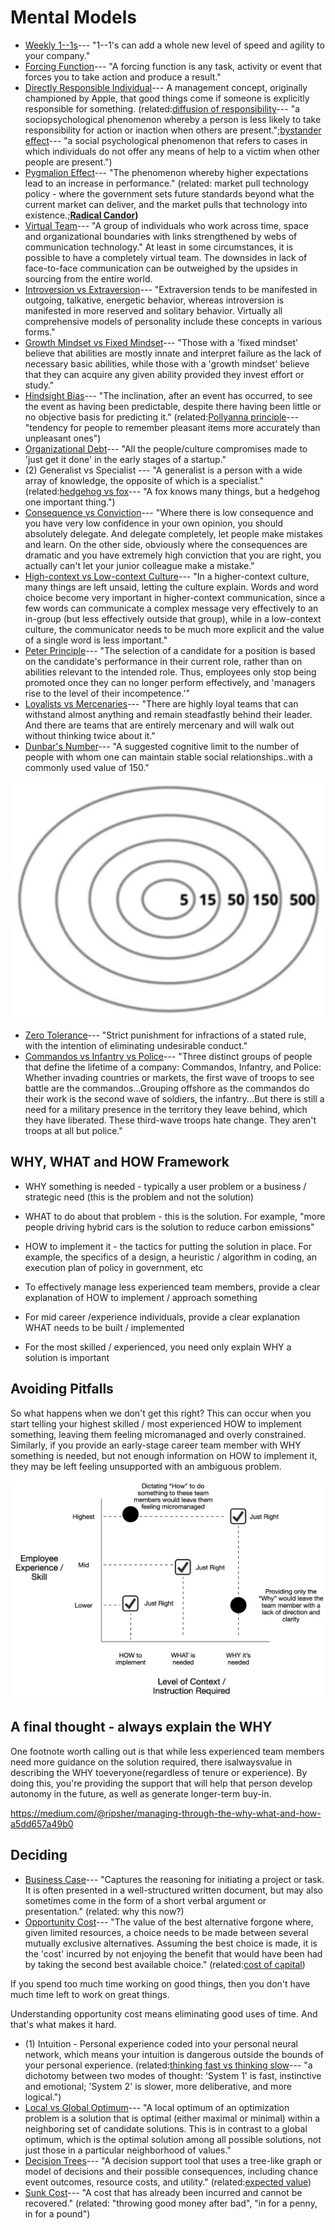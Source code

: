 # Mental Models

- [Weekly 1--1s](https://www.quora.com/What-are-some-good-tips-for-1-1s-with-your-employees)--- "1--1's can add a whole new level of speed and agility to your company."
- [Forcing Function](https://en.wikipedia.org/wiki/Forcing_function)--- "A forcing function is any task, activity or event that forces you to take action and produce a result."
- [Directly Responsible Individual](https://www.quora.com/How-well-does-Apples-Directly-Responsible-Individual-DRI-model-work-in-practice)--- A management concept, originally championed by Apple, that good things come if someone is explicitly responsible for something. (related:[diffusion of responsibility](https://en.wikipedia.org/wiki/Diffusion_of_responsibility)--- "a sociopsychological phenomenon whereby a person is less likely to take responsibility for action or inaction when others are present.";[bystander effect](https://en.wikipedia.org/wiki/Bystander_effect)--- "a social psychological phenomenon that refers to cases in which individuals do not offer any means of help to a victim when other people are present.")
- [Pygmalion Effect](https://en.wikipedia.org/wiki/Pygmalion_effect)--- "The phenomenon whereby higher expectations lead to an increase in performance." (related: market pull technology policy - where the government sets future standards beyond what the current market can deliver, and the market pulls that technology into existence.;**[Radical Candor](http://firstround.com/review/radical-candor-the-surprising-secret-to-being-a-good-boss/))**
- [Virtual Team](https://en.wikipedia.org/wiki/Virtual_team)--- "A group of individuals who work across time, space and organizational boundaries with links strengthened by webs of communication technology." At least in some circumstances, it is possible to have a completely virtual team. The downsides in lack of face-to-face communication can be outweighed by the upsides in sourcing from the entire world.
- [Introversion vs Extraversion](https://en.wikipedia.org/wiki/Extraversion_and_introversion)--- "Extraversion tends to be manifested in outgoing, talkative, energetic behavior, whereas introversion is manifested in more reserved and solitary behavior. Virtually all comprehensive models of personality include these concepts in various forms."
- [Growth Mindset vs Fixed Mindset](https://en.wikipedia.org/wiki/Mindset#Fixed_mindset_and_growth_mindset)--- "Those with a 'fixed mindset' believe that abilities are mostly innate and interpret failure as the lack of necessary basic abilities, while those with a 'growth mindset' believe that they can acquire any given ability provided they invest effort or study."
- [Hindsight Bias](https://en.wikipedia.org/wiki/Hindsight_bias)--- "The inclination, after an event has occurred, to see the event as having been predictable, despite there having been little or no objective basis for predicting it." (related:[Pollyanna principle](https://en.wikipedia.org/wiki/Pollyanna_principle)--- "tendency for people to remember pleasant items more accurately than unpleasant ones")
- [Organizational Debt](https://steveblank.com/2015/05/19/organizational-debt-is-like-technical-debt-but-worse/)--- "All the people/culture compromises made to 'just get it done' in the early stages of a startup."
- (2) Generalist vs Specialist --- "A generalist is a person with a wide array of knowledge, the opposite of which is a specialist." (related:[hedgehog vs fox](https://en.wikipedia.org/wiki/The_Hedgehog_and_the_Fox)--- "A fox knows many things, but a hedgehog one important thing.")
- [Consequence vs Conviction](http://genius.com/Keith-rabois-lecture-14-how-to-operate-annotated)--- "Where there is low consequence and you have very low confidence in your own opinion, you should absolutely delegate. And delegate completely, let people make mistakes and learn. On the other side, obviously where the consequences are dramatic and you have extremely high conviction that you are right, you actually can't let your junior colleague make a mistake."
- [High-context vs Low-context Culture](https://en.wikipedia.org/wiki/High-_and_low-context_cultures)--- "In a higher-context culture, many things are left unsaid, letting the culture explain. Words and word choice become very important in higher-context communication, since a few words can communicate a complex message very effectively to an in-group (but less effectively outside that group), while in a low-context culture, the communicator needs to be much more explicit and the value of a single word is less important."
- [Peter Principle](https://en.wikipedia.org/wiki/Peter_principle)--- "The selection of a candidate for a position is based on the candidate's performance in their current role, rather than on abilities relevant to the intended role. Thus, employees only stop being promoted once they can no longer perform effectively, and 'managers rise to the level of their incompetence.'"
- [Loyalists vs Mercenaries](http://avc.com/2015/06/loyalists-vs-mercenaries/)--- "There are highly loyal teams that can withstand almost anything and remain steadfastly behind their leader. And there are teams that are entirely mercenary and will walk out without thinking twice about it."
- [Dunbar's Number](https://en.wikipedia.org/wiki/Dunbar%27s_number)--- "A suggested cognitive limit to the number of people with whom one can maintain stable social relationships..with a commonly used value of 150."

![image](../media/Mental-Models-image1-mm.jpg)

- [Zero Tolerance](https://en.wikipedia.org/wiki/Zero_tolerance)--- "Strict punishment for infractions of a stated rule, with the intention of eliminating undesirable conduct."
- [Commandos vs Infantry vs Police](https://blog.codinghorror.com/commandos-infantry-and-police/)--- "Three distinct groups of people that define the lifetime of a company: Commandos, Infantry, and Police: Whether invading countries or markets, the first wave of troops to see battle are the commandos...Grouping offshore as the commandos do their work is the second wave of soldiers, the infantry...But there is still a need for a military presence in the territory they leave behind, which they have liberated. These third-wave troops hate change. They aren't troops at all but police."

## WHY, WHAT and HOW Framework

- WHY something is needed - typically a user problem or a business / strategic need (this is the problem and not the solution)
- WHAT to do about that problem - this is the solution. For example, "more people driving hybrid cars is the solution to reduce carbon emissions"
- HOW to implement it - the tactics for putting the solution in place. For example, the specifics of a design, a heuristic / algorithm in coding, an execution plan of policy in government, etc

- To effectively manage less experienced team members, provide a clear explanation of HOW to implement / approach something
- For mid career /experience individuals, provide a clear explanation WHAT needs to be built / implemented
- For the most skilled / experienced, you need only explain WHY a solution is important

## Avoiding Pitfalls

So what happens when we don't get this right? This can occur when you start telling your highest skilled / most experienced HOW to implement something, leaving them feeling micromanaged and overly constrained. Similarly, if you provide an early-stage career team member with WHY something is needed, but not enough information on HOW to implement it, they may be left feeling unsupported with an ambiguous problem.

![image](../media/Mental-Models-mm-image2.jpg)

## A final thought - always explain the WHY

One footnote worth calling out is that while less experienced team members need more guidance on the solution required, there isalwaysvalue in describing the WHY toeveryone(regardless of tenure or experience). By doing this, you're providing the support that will help that person develop autonomy in the future, as well as generate longer-term buy-in.

<https://medium.com/@ripsher/managing-through-the-why-what-and-how-a5dd657a49b0>

## Deciding

- [Business Case](https://en.wikipedia.org/wiki/Business_case)--- "Captures the reasoning for initiating a project or task. It is often presented in a well-structured written document, but may also sometimes come in the form of a short verbal argument or presentation." (related: why this now?)
- [Opportunity Cost](https://en.wikipedia.org/wiki/Opportunity_cost)--- "The value of the best alternative forgone where, given limited resources, a choice needs to be made between several mutually exclusive alternatives. Assuming the best choice is made, it is the 'cost' incurred by not enjoying the benefit that would have been had by taking the second best available choice." (related:[cost of capital](https://en.wikipedia.org/wiki/Cost_of_capital))

If you spend too much time working on good things, then you don't have much time left to work on great things.

Understanding opportunity cost means eliminating good uses of time. And that's what makes it hard.

- (1) Intuition - Personal experience coded into your personal neural network, which means your intuition is dangerous outside the bounds of your personal experience. (related:[thinking fast vs thinking slow](https://en.wikipedia.org/wiki/Thinking,_Fast_and_Slow)--- "a dichotomy between two modes of thought: 'System 1' is fast, instinctive and emotional; 'System 2' is slower, more deliberative, and more logical.")
- [Local vs Global Optimum](https://en.wikipedia.org/wiki/Local_optimum)--- "A local optimum of an optimization problem is a solution that is optimal (either maximal or minimal) within a neighboring set of candidate solutions. This is in contrast to a global optimum, which is the optimal solution among all possible solutions, not just those in a particular neighborhood of values."
- [Decision Trees](https://en.wikipedia.org/wiki/Decision_tree)--- "A decision support tool that uses a tree-like graph or model of decisions and their possible consequences, including chance event outcomes, resource costs, and utility." (related:[expected value](https://en.wikipedia.org/wiki/Expected_value))
- [Sunk Cost](https://en.wikipedia.org/wiki/Sunk_costs)--- "A cost that has already been incurred and cannot be recovered." (related: "throwing good money after bad", "in for a penny, in for a pound")
